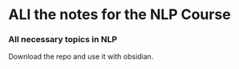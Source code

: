 # ALl the notes for the NLP Course
### All necessary topics in NLP

Download the repo and use it with obsidian.